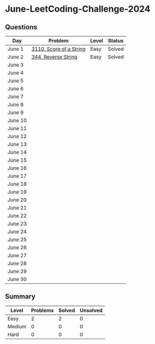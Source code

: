 # June-LeetCoding-Challenge-2024

## Questions
| Day | Problem | Level | Status |
| --- | --- | --- | --- |
| June 1 | [3110. Score of a String](https://leetcode.com/problems/score-of-a-string/) | Easy | Solved |
| June 2 | [344. Reverse String](https://leetcode.com/problems/reverse-string/) | Easy | Solved |
| June 3 | []() |  |  |
| June 4 | []() |  |  |
| June 5 | []() |  |  |
| June 6 | []() |  |  |
| June 7 | []() |  |  |
| June 8 | []() |  |  |
| June 9 | []() |  |  |
| June 10 | []() |  |  |
| June 11 | []() |  |  |
| June 12 | []() |  |  |
| June 13 | []() |  |  |
| June 14 | []() |  |  |
| June 15 | []() |  |  |
| June 16 | []() |  |  |
| June 17 | []() |  |  |
| June 18 | []() |  |  |
| June 19 | []() |  |  |
| June 20 | []() |  |  |
| June 21 | []() |  |  |
| June 22 | []() |  |  |
| June 23 | []() |  |  |
| June 24 | []() |  |  |
| June 25 | []() |  |  |
| June 26 | []() |  |  |
| June 27 | []() |  |  |
| June 28 | []() |  |  |
| June 29 | []() |  |  |
| June 30 | []() |  |  |


## Summary
| Level  | Problems | Solved | Unsolved |
| ---    | --- | --- | --- |
| Easy   | 2 | 2 | 0 |
| Medium | 0 | 0 | 0 |
| Hard   | 0 | 0 | 0 |
